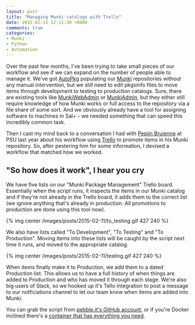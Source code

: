 ```yaml
---
layout: post
title: "Managing Munki catalogs with Trello"
date: 2015-02-11 12:11:30 +0000
comments: true
categories: 
- Munki
- Python
- Automation
---
```

Over the past few months, I've been trying to take small pieces of our workflow and see if we can expand on the number of people able to manage it. We've got [AutoPkg](https://github.com/autopkg/autopkg) populating our [Munki](https://github.com/munki/munki) repositories without any manual intervention, but we still need to edit pkgsinfo files to move items through development to testing to production catalogs. Sure, there are existing tools  like [MunkiWebAdmin](https://github.com/munki/munkiwebadmin) or [MunkiAdmin](https://github.com/hjuutilainen/munkiadmin), but they either still require knowledge of how Munki works or full access to the repository via a file share of some sort. And we obviously already have a tool for assigning software to machines in Sal+ - we needed something that can speed this incredibly common task.

Then I cast my mind back to a conversation I had with [Pepijn Bruienne](https://twitter.com/bruienne) at PSU last year about his workflow using [Trello](https://trello.com) to promote items in his Munki repository. So, after pestering him for some information, I devised a workflow that matched how we worked. 

## "So how does it work", I hear you cry

We have five lists on our "Munki Package Management" Trello board. Essentially when the script runs, it inspects the items in our Munki catalog and if they're not already in the Trello board, it adds them to the correct list (we ignore anything that's already in production. All promotions to production are done using this tool now). 

{% img center /images/posts/2015-02-11/to_testing.gif 427 240 %}

We also have lists called "To Development", "To Testing" and "To Production". Moving items into these lists will be caught by the script next time it runs, and moved to the appropriate catalog. 

{% img center /images/posts/2015-02-11/testing.gif 427 240 %}

When items finally make it to Production, we add them to a dated Production list. This allows us to have a full history of when things are added to Production and who has moved it through each stage. We're also big users of Slack, so we hooked up it's Tello integration to post a message to our notficiations channel to let our team know when items are added into Munki.

You can grab the script from [pebble.it's GitHub account](https://github.com/pebbleit/munki-trello), or if you're Docker inclined there's a [container that has everything you need](https://registry.hub.docker.com/u/pebbleit/munki-trello/).